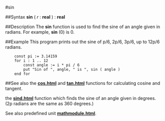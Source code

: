 
#sin

##Syntax
**sin** ( _r_ : **real** ) : **real**


##Description
The **sin** function is used to find the sine of an angle given in radians. For example, **sin** (0) is 0.


##Example
This program prints out the sine of p/6, 2p/6, 3p/6, up to 12p/6 radians.

        const pi := 3.14159
        for i : 1 .. 12
            const angle := i * pi / 6
            put "Sin of ", angle, " is ", sin ( angle )
        end for
##See also
the **[cos.html](cos)** and **[tan.html](tan)** functions for calculating cosine and tangent.

the **[sind.html](sind)** function which finds the sine of an angle given in degrees. (2p radians are the same as 360 degrees.)

See also predefined unit **[mathmodule.html](Math)**.

